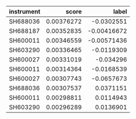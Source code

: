 | instrument   |      score |       label |
|:-------------|-----------:|------------:|
| SH688036     | 0.00376272 | -0.0302551  |
| SH688187     | 0.00352835 | -0.00416672 |
| SH600011     | 0.00346559 | -0.00571436 |
| SH603290     | 0.00336465 | -0.0119309  |
| SH600027     | 0.00331019 | -0.034296   |
| SH600011     | 0.00314364 | -0.0168539  |
| SH600027     | 0.00307743 | -0.0657673  |
| SH688036     | 0.00307537 |  0.0371151  |
| SH600011     | 0.00298811 |  0.0114943  |
| SH603290     | 0.00296289 |  0.0136901  |